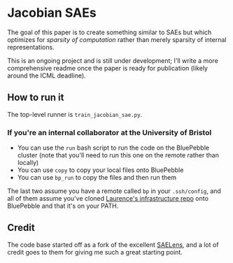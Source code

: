 # Jacobian SAEs
The goal of this paper is to create something similar to SAEs but which optimizes for _sparsity of computation_ rather than merely sparsity of internal representations.

This is an ongoing project and is still under development; I'll write a more comprehensive readme once the paper is ready for publication (likely around the ICML deadline).

## How to run it
The top-level runner is `train_jacobian_sae.py`.

### If you're an internal collaborator at the University of Bristol
- You can use the `run` bash script to run the code on the BluePebble cluster (note that you'll need to run this one on the remote rather than locally)
- You can use `copy` to copy your local files onto BluePebble
- You can use `bp_run` to copy the files and then run them

The last two assume you have a remote called `bp` in your `.ssh/config`, and all of them assume you've cloned [Laurence's infrastructure repo]([url](https://github.com/LaurenceA/infrastructure)) onto BluePebble and that it's on your PATH.

## Credit
The code base started off as a fork of the excellent [SAELens](https://github.com/jbloomAus/SAELens/tree/main), and a lot of credit goes to them for giving me such a great starting point.
